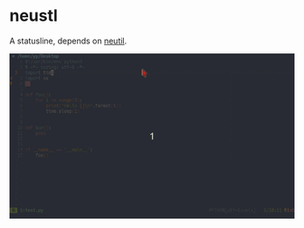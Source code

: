 # neustl

A statusline, depends on
[neutil](https://github.com/Neur1n/dotfiles/blob/master/neovim/pack/neur1n/start/neutil).

![](neustl.gif)
